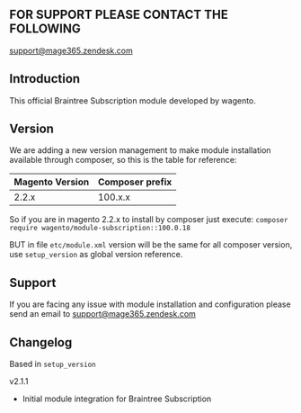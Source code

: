 ## FOR SUPPORT PLEASE CONTACT THE FOLLOWING
support@mage365.zendesk.com

## Introduction
This official Braintree Subscription module developed by wagento.

## Version
We are adding a new version management to make module installation available through composer, so this is the table for reference: 

Magento Version | Composer prefix 
----            | ---- 
2.2.x           | 100.x.x

So if you are in magento 2.2.x to install by composer just execute: `composer require wagento/module-subscription::100.0.18`

BUT in file `etc/module.xml` version will be the same for all composer version, use `setup_version` as global version reference.

## Support
If you are facing any issue with module installation and configuration please send an email to support@mage365.zendesk.com

## Changelog
Based in `setup_version`

v2.1.1
- Initial module integration for Braintree Subscription 
